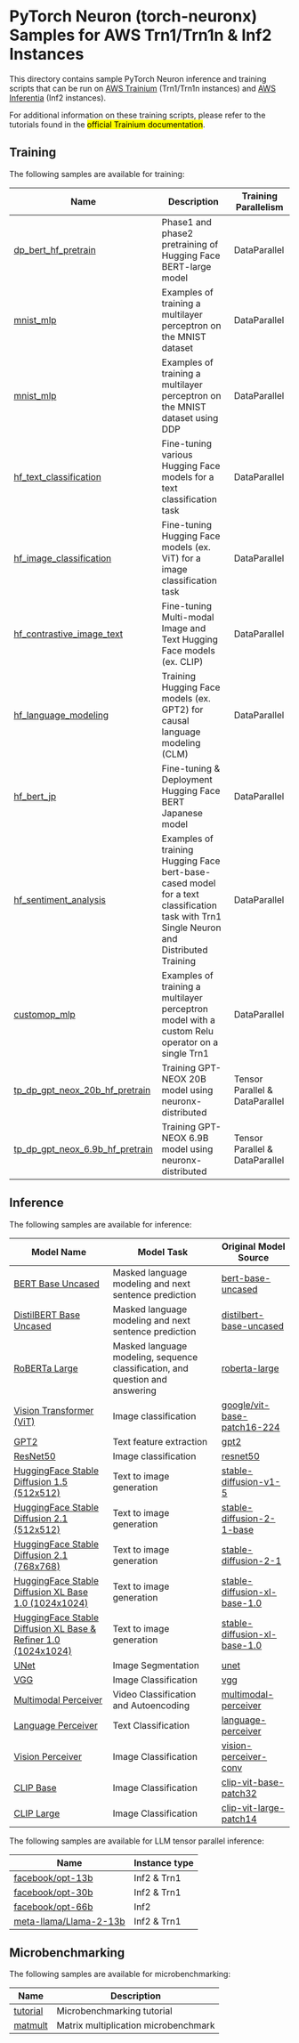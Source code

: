 # PyTorch Neuron (torch-neuronx) Samples for AWS Trn1/Trn1n & Inf2 Instances

This directory contains sample PyTorch Neuron inference and training scripts that can be run on [AWS Trainium](https://aws.amazon.com/machine-learning/trainium/) (Trn1/Trn1n instances) and [AWS Inferentia]( https://aws.amazon.com/machine-learning/inferentia/) (Inf2 instances).

For additional information on these training scripts, please refer to the tutorials found in the <mark>official Trainium documentation</mark>.

## Training

The following samples are available for training:

| Name                                                        | Description                                                                                                                             | Training Parallelism |
|-------------------------------------------------------------|-----------------------------------------------------------------------------------------------------------------------------------------| --- |
| [dp_bert_hf_pretrain](training/dp_bert_hf_pretrain)         | Phase1 and phase2 pretraining of Hugging Face BERT-large model                                                                          | DataParallel |
| [mnist_mlp](training/mnist_mlp)                             | Examples of training a multilayer perceptron on the MNIST dataset                                                                       | DataParallel |
| [mnist_mlp](training/ddp)                                   | Examples of training a multilayer perceptron on the MNIST dataset using DDP                                                             | DataParallel |
| [hf_text_classification](training/hf_text_classification)   | Fine-tuning various Hugging Face models for a text classification task                                                                  | DataParallel |
| [hf_image_classification](training/hf_image_classification) | Fine-tuning Hugging Face models (ex. ViT) for a image classification task                                                               | DataParallel |
| [hf_contrastive_image_text](training/hf_contrastive_image_text) | Fine-tuning Multi-modal Image and Text Hugging Face models (ex. CLIP)                                                                 | DataParallel |
| [hf_language_modeling](training/hf_language_modeling)       | Training Hugging Face models (ex. GPT2) for causal language modeling (CLM)                                                              | DataParallel |
| [hf_bert_jp](training/hf_bert_jp)                           | Fine-tuning & Deployment Hugging Face BERT Japanese model                                                                               | DataParallel |
| [hf_sentiment_analysis](training/hf_sentiment_analysis)     | Examples of training Hugging Face bert-base-cased model for a text classification task with Trn1 Single Neuron and Distributed Training | DataParallel |
| [customop_mlp](training/customop_mlp)     | Examples of training a multilayer perceptron model with a custom Relu operator on a single Trn1 | DataParallel |
| [tp_dp_gpt_neox_20b_hf_pretrain](training/tp_dp_gpt_neox_hf_pretrain/tp_dp_gpt_neox_20b_hf_pretrain)     | Training GPT-NEOX 20B model using neuronx-distributed | Tensor Parallel & DataParallel |
| [tp_dp_gpt_neox_6.9b_hf_pretrain](training/tp_dp_gpt_neox_hf_pretrain/tp_dp_gpt_neox_6.9b_hf_pretrain)     | Training GPT-NEOX 6.9B model using neuronx-distributed | Tensor Parallel & DataParallel |


## Inference

The following samples are available for inference:

| Model Name                                                        | Model Task                                                                                                                             | Original Model Source |
|-------------------------------------------------------------|-----------------------------------------------------------------------------------------------------------------------------------------| --- |
| [BERT Base Uncased](inference/hf_pretrained_bert_inference_on_trn1.ipynb)         | Masked language modeling and next sentence prediction                                                                          | [bert-base-uncased](https://huggingface.co/bert-base-uncased) |
| [DistilBERT Base Uncased](inference/hf_pretrained_distilbert_Inference_on_trn1.ipynb)         | Masked language modeling and next sentence prediction                                                                          | [distilbert-base-uncased](https://huggingface.co/distilbert-base-uncased) |
| [RoBERTa Large](inference/hf_pretrained_roberta_inference_on_frn1.ipynb)         | Masked language modeling, sequence classification, and question and answering                                                                          | [roberta-large](https://huggingface.co/roberta-large)  |
| [Vision Transformer (ViT)](inference/hf_pretrained_vit_inference_on_inf2.ipynb)         | Image classification                                                                          | [google/vit-base-patch16-224](https://huggingface.co/google/vit-base-patch16-224) |
 [GPT2](inference/hf_pretrained_gpt2_feature_extraction_on_trn1.ipynb)         | Text feature extraction                                                                          | [gpt2](https://huggingface.co/gpt2) |
| [ResNet50](inference/tv_pretrained_resnet50_inference_on_trn1.ipynb)         | Image classification                                                                       | [resnet50](https://pytorch.org/vision/main/models/generated/torchvision.models.resnet50.html) |
| [HuggingFace Stable Diffusion 1.5 (512x512)](inference/hf_pretrained_sd15_512_inference.ipynb)         | Text to image generation                                                                       | [stable-diffusion-v1-5](https://huggingface.co/runwayml/stable-diffusion-v1-5) |
| [HuggingFace Stable Diffusion 2.1 (512x512)](inference/hf_pretrained_sd2_512_inference.ipynb)         | Text to image generation                                                                       | [stable-diffusion-2-1-base](https://huggingface.co/stabilityai/stable-diffusion-2-1-base) |
| [HuggingFace Stable Diffusion 2.1 (768x768)](inference/hf_pretrained_sd2_768_inference.ipynb)         | Text to image generation                                                                      | [stable-diffusion-2-1](https://huggingface.co/stabilityai/stable-diffusion-2-1) |
| [HuggingFace Stable Diffusion XL Base 1.0 (1024x1024)](inference/hf_pretrained_sdxl_base_1024_inference.ipynb)         | Text to image generation                                                                      | [stable-diffusion-xl-base-1.0](https://huggingface.co/stabilityai/stable-diffusion-xl-base-1.0) |
| [HuggingFace Stable Diffusion XL Base & Refiner 1.0 (1024x1024)](inference/hf_pretrained_sdxl_base_and_refiner_1024_inference.ipynb)         | Text to image generation                                                                      | [stable-diffusion-xl-base-1.0](https://huggingface.co/stabilityai/stable-diffusion-xl-base-1.0) |
| [UNet](inference/pretrained_unet_inference_on_trn1.ipynb)         | Image Segmentation                                                                         | [unet](https://github.com/milesial/Pytorch-UNet) |
| [VGG](inference/tv_pretrained_vgg_inference_on_trn1.ipynb)         | Image Classification                | [vgg](https://pytorch.org/vision/main/models/generated/torchvision.models.vgg11.html) |
| [Multimodal Perceiver](inference/hf_pretrained_perceiver_multimodal_inference.ipynb)         | Video Classification and Autoencoding               | [multimodal-perceiver](https://huggingface.co/deepmind/multimodal-perceiver) |
| [Language Perceiver](inference/hf_pretrained_perceiver_language_inference.ipynb)         | Text Classification              | [language-perceiver](https://huggingface.co/deepmind/language-perceiver) |
| [Vision Perceiver](inference/hf_pretrained_perceiver_vision_inference.ipynb)         | Image Classification              | [vision-perceiver-conv](https://huggingface.co/deepmind/vision-perceiver-conv) |
| [CLIP Base](inference/hf_pretrained_clip_base_inference_on_inf2.ipynb)         | Image Classification                | [clip-vit-base-patch32](https://huggingface.co/openai/clip-vit-base-patch32) |
| [CLIP Large](inference/hf_pretrained_clip_large_inference_on_inf2.ipynb)         | Image Classification               | [clip-vit-large-patch14](https://huggingface.co/openai/clip-vit-large-patch14) |

The following samples are available for LLM tensor parallel inference:

| Name                                                        | Instance type |
|-------------------------------------------------------------| --------------- |
| [facebook/opt-13b](transformers-neuronx/inference/facebook-opt-13b-sampling.ipynb) | Inf2 & Trn1 |
| [facebook/opt-30b](transformers-neuronx/inference/facebook-opt-30b-sampling.ipynb) | Inf2 & Trn1 |
| [facebook/opt-66b](transformers-neuronx/inference/facebook-opt-66b-sampling.ipynb) | Inf2 |
| [meta-llama/Llama-2-13b](transformers-neuronx/inference/meta-llama-2-13b-sampling.ipynb) | Inf2 & Trn1 |

## Microbenchmarking

The following samples are available for microbenchmarking:

| Name                                                        | Description                                                                                                                             
|-------------------------------------------------------------|---------------------------------------------------------------------------------------------------------------------------------------------- |
| [tutorial](microbenchmark/microbenchmark.ipynb)         | Microbenchmarking tutorial
| [matmult](microbenchmark/matmult_linear.py)         | Matrix multiplication microbenchmark 
